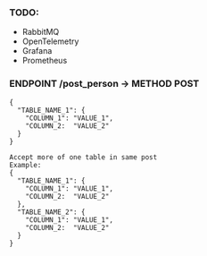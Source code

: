

### TODO:

- RabbitMQ
- OpenTelemetry
- Grafana
- Prometheus

### ENDPOINT /post_person -> METHOD POST

  ```
  {
    "TABLE_NAME_1": {
      "COLUMN_1": "VALUE_1",
      "COLUMN_2:  "VALUE_2"
    }
  }
 
 Accept more of one table in same post
 Example:
 {
    "TABLE_NAME_1": {
      "COLUMN_1": "VALUE_1",
      "COLUMN_2:  "VALUE_2"
    },
    "TABLE_NAME_2": {
      "COLUMN_1": "VALUE_1",
      "COLUMN_2:  "VALUE_2"
    }
 }
 
```